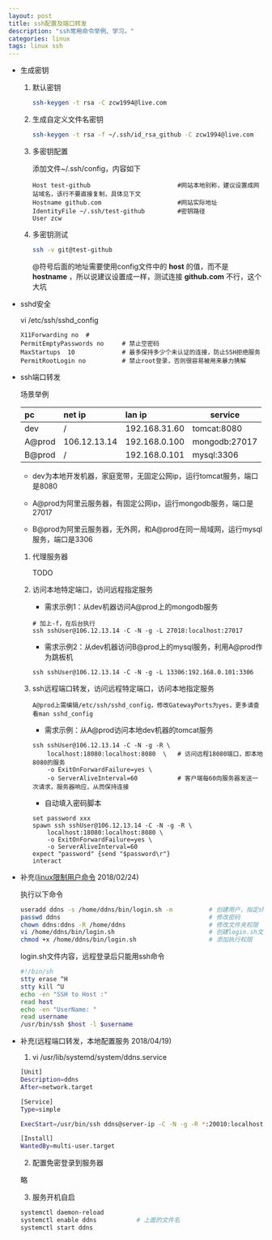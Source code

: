 ```yaml
---
layout: post
title: ssh配置及端口转发
description: "ssh常用命令举例、学习。"
categories: linux
tags: linux ssh
---
```


- 生成密钥

    1. 默认密钥

        ```bash
        ssh-keygen -t rsa -C zcw1994@live.com
        ```

    1. 生成自定义文件名密钥

        ```bash
        ssh-keygen -t rsa -f ~/.ssh/id_rsa_github -C zcw1994@live.com
        ```

    1. 多密钥配置

        添加文件~/.ssh/config，内容如下

        ```
        Host test-github                        #网站本地别称，建议设置成网站域名，该行不要直接复制，具体见下文
        Hostname github.com                     #网站实际地址
        IdentityFile ~/.ssh/test-github         #密钥路径
        User zcw
        ```

    1. 多密钥测试

        ```bash
        ssh -v git@test-github
        ```

        @符号后面的地址需要使用config文件中的 __host__ 的值，而不是 __hostname__ ，所以说建议设置成一样，测试连接 __github.com__ 不行，这个大坑

- sshd安全

    vi /etc/ssh/sshd_config

    ```
    X11Forwarding no  #
    PermitEmptyPasswords no     # 禁止空密码
    MaxStartups  10             # 最多保持多少个未认证的连接，防止SSH拒绝服务
    PermitRootLogin no          # 禁止root登录，否则很容易被用来暴力猜解
    ```

- ssh端口转发

    场景举例

    pc      |net ip         |lan ip         |service
    :-------|:--------------|:--------------|--------------
    dev     |/              |192.168.31.60  |tomcat:8080
    A@prod  |106.12.13.14   |192.168.0.100  |mongodb:27017
    B@prod  |/              |192.168.0.101  |mysql:3306

    - dev为本地开发机器，家庭宽带，无固定公网ip，运行tomcat服务，端口是8080

    - A@prod为阿里云服务器，有固定公网ip，运行mongodb服务，端口是27017

    - B@prod为阿里云服务器，无外网，和A@prod在同一局域网，运行mysql服务，端口是3306

    1. 代理服务器

        TODO

    1. 访问本地特定端口，访问远程指定服务

        * 需求示例1：从dev机器访问A@prod上的mongodb服务

        ```
        # 加上-f，在后台执行
        ssh sshUser@106.12.13.14 -C -N -g -L 27018:localhost:27017
        ```

        * 需求示例2：从dev机器访问B@prod上的mysql服务，利用A@prod作为跳板机

        ```
        ssh sshUser@106.12.13.14 -C -N -g -L 13306:192.168.0.101:3306
        ```
    
    1. ssh远程端口转发，访问远程特定端口，访问本地指定服务

        ```
        A@prod上需编辑/etc/ssh/sshd_config，修改GatewayPorts为yes，更多请查看man sshd_config
        ```

        * 需求示例：从A@prod访问本地dev机器的tomcat服务

        ```
        ssh sshUser@106.12.13.14 -C -N -g -R \
            localhost:18080:localhost:8080  \   # 访问远程18080端口，即本地8080的服务
            -o ExitOnForwardFailure=yes \
            -o ServerAliveInterval=60           # 客户端每60向服务器发送一次请求，服务器响应，从而保持连接
        ```

        * 自动填入密码脚本
        
        ```
        set password xxx
        spawn ssh sshUser@106.12.13.14 -C -N -g -R \
            localhost:18080:localhost:8080 \
            -o ExitOnForwardFailure=yes \
            -o ServerAliveInterval=60
        expect "password" {send "$password\r"}
        interact
        ```

- 补充([linux限制用户命令](https://jingyan.baidu.com/article/2a138328e534ba074a134fac.html '百度经验') 2018/02/24)

    执行以下命令

    ```sh
    useradd ddns -s /home/ddns/bin/login.sh -m          # 创建用户，指定shell
    passwd ddns                                         # 修改密码
    chown ddns:ddns -R /home/ddns                       # 修改文件夹权限
    vi /home/ddns/bin/login.sh                          # 创建login.sh文件，内容见下文
    chmod +x /home/ddns/bin/login.sh                    # 添加执行权限
    ```

    login.sh文件内容，远程登录后只能用ssh命令

    ```sh
    #!/bin/sh
    stty erase ^H
    stty kill ^U
    echo -en "SSH to Host :"
    read host
    echo -en "UserName: "
    read username
    /usr/bin/ssh $host -l $username
    ```

- 补充(远程端口转发，本地配置服务 2018/04/19)

    1. vi /usr/lib/systemd/system/ddns.service

    ```sh
    [Unit]
    Description=ddns
    After=network.target

    [Service]
    Type=simple

    ExecStart=/usr/bin/ssh ddns@server-ip -C -N -g -R *:20010:localhost:80 -o ExitOnForwardFailure=yes -o ServerAliveInterval=60

    [Install]
    WantedBy=multi-user.target
    ```
    2. 配置免密登录到服务器

    略

    3. 服务开机自启
    
    ```sh
    systemctl daemon-reload
    systemctl enable ddns           # 上面的文件名
    systemctl start ddns
    ```